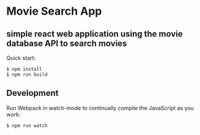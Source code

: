 # Movie Search App

## simple react web application using the movie database API to search movies

Quick start:

```
$ npm install
$ npm run build
```

## Development

Run Webpack in watch-mode to continually compile the JavaScript as you work:

```
$ npm run watch
```
